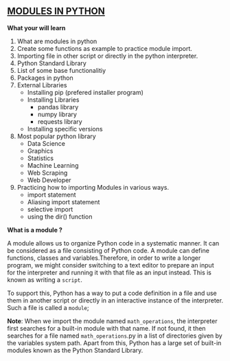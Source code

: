 ## <u>MODULES IN PYTHON</u>

**What your will learn**

1. What are modules in python
2. Create some functions as example to practice module import.
3. Importing file in other script or directly in the python interpreter.
4. Python Standard Library
5. List of some base functionalitiy
6. Packages in python
7. External Libraries
    - Installing pip (prefered installer program)
    - Installing Libraries
        - pandas library
        - numpy library
        - requests library
    - Installing specific versions
8. Most popular python library
    - Data Science
    - Graphics
    - Statistics
    - Machine Learning
    - Web Scraping 
    - Web Developer
9. Practicing how to importing Modules in various ways.
    - import statement
    - Aliasing import statement
    - selective import
    - using the dir() function 


**What is a module ?**

A module allows us to organize Python code in a systematic manner. It can be considered as a file consisting of Python code. A module can define functions, classes and variables.Therefore, in order to write a longer program, we might consider switching to a text editor to prepare an input for the interpreter and running it with that file as an input instead. This is known as writing a `script`.


To support this, Python has a way to put a code definition in a file and use them in another script or directly in an interactive instance of the interpreter. Such a file is called a `module`;

**Note**: When we import the module named `math_operations`, the interpreter first searches for a built-in module with that name. If not found, it then searches for a file named `math_operations`.py in a list of directories given by the variables system path.
Apart from this, Python has a large set of built-in modules known as the Python Standard Library.

